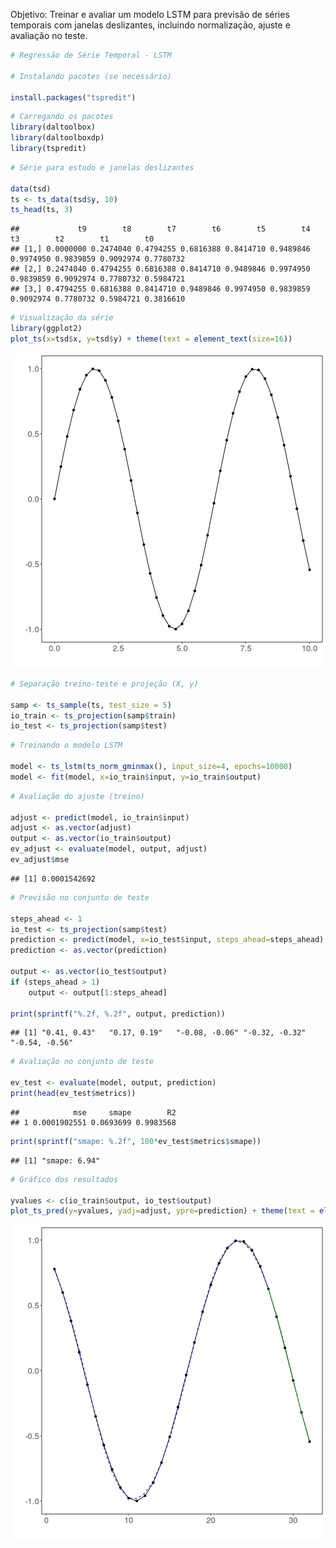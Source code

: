 Objetivo: Treinar e avaliar um modelo LSTM para previsão de séries temporais com janelas deslizantes, incluindo normalização, ajuste e avaliação no teste.


``` r
# Regressão de Série Temporal - LSTM

# Instalando pacotes (se necessário)

install.packages("tspredit")
```


``` r
# Carregando os pacotes
library(daltoolbox)
library(daltoolboxdp)
library(tspredit)
```



``` r
# Série para estudo e janelas deslizantes

data(tsd)
ts <- ts_data(tsd$y, 10)
ts_head(ts, 3)
```

```
##             t9        t8        t7        t6        t5        t4        t3        t2        t1        t0
## [1,] 0.0000000 0.2474040 0.4794255 0.6816388 0.8414710 0.9489846 0.9974950 0.9839859 0.9092974 0.7780732
## [2,] 0.2474040 0.4794255 0.6816388 0.8414710 0.9489846 0.9974950 0.9839859 0.9092974 0.7780732 0.5984721
## [3,] 0.4794255 0.6816388 0.8414710 0.9489846 0.9974950 0.9839859 0.9092974 0.7780732 0.5984721 0.3816610
```


``` r
# Visualização da série
library(ggplot2)
plot_ts(x=tsd$x, y=tsd$y) + theme(text = element_text(size=16))
```

![plot of chunk unnamed-chunk-4](fig/ts_lstm/unnamed-chunk-4-1.png)


``` r
# Separação treino-teste e projeção (X, y)

samp <- ts_sample(ts, test_size = 5)
io_train <- ts_projection(samp$train)
io_test <- ts_projection(samp$test)
```


``` r
# Treinando o modelo LSTM

model <- ts_lstm(ts_norm_gminmax(), input_size=4, epochs=10000)
model <- fit(model, x=io_train$input, y=io_train$output)
```


``` r
# Avaliação do ajuste (treino)

adjust <- predict(model, io_train$input)
adjust <- as.vector(adjust)
output <- as.vector(io_train$output)
ev_adjust <- evaluate(model, output, adjust)
ev_adjust$mse
```

```
## [1] 0.0001542692
```


``` r
# Previsão no conjunto de teste

steps_ahead <- 1
io_test <- ts_projection(samp$test)
prediction <- predict(model, x=io_test$input, steps_ahead=steps_ahead)
prediction <- as.vector(prediction)

output <- as.vector(io_test$output)
if (steps_ahead > 1)
    output <- output[1:steps_ahead]

print(sprintf("%.2f, %.2f", output, prediction))
```

```
## [1] "0.41, 0.43"   "0.17, 0.19"   "-0.08, -0.06" "-0.32, -0.32" "-0.54, -0.56"
```


``` r
# Avaliação no conjunto de teste

ev_test <- evaluate(model, output, prediction)
print(head(ev_test$metrics))
```

```
##            mse     smape        R2
## 1 0.0001902551 0.0693699 0.9983568
```

``` r
print(sprintf("smape: %.2f", 100*ev_test$metrics$smape))
```

```
## [1] "smape: 6.94"
```


``` r
# Gráfico dos resultados

yvalues <- c(io_train$output, io_test$output)
plot_ts_pred(y=yvalues, yadj=adjust, ypre=prediction) + theme(text = element_text(size=16))
```

![plot of chunk unnamed-chunk-10](fig/ts_lstm/unnamed-chunk-10-1.png)

